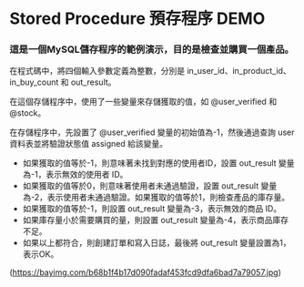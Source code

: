 # Stored Procedure 預存程序 DEMO


### 這是一個MySQL儲存程序的範例演示，目的是檢查並購買一個產品。

在程式碼中，將四個輸入參數定義為整數，分別是 in_user_id、in_product_id、in_buy_count 和 out_result。

在這個存儲程序中，使用了一些變量來存儲獲取的值，如 @user_verified 和 @stock。

在存儲程序中，先設置了 @user_verified 變量的初始值為-1，然後通過查詢 user 資料表並將驗證狀態值 assigned 給該變量。

- 如果獲取的值等於-1，則意味著未找到對應的使用者ID，設置 out_result 變量為-1，表示無效的使用者 ID。
- 如果獲取的值等於0，則意味著使用者未通過驗證，設置 out_result 變量為-2，表示使用者未通過驗證。如果獲取的值等於1，則檢查產品的庫存量。
- 如果獲取的值等於-1，則設置 out_result 變量為-3，表示無效的商品 ID。
- 如果庫存量小於需要購買的量，則設置 out_result 變量為-4，表示商品庫存不足。
- 如果以上都符合，則創建訂單和寫入日誌，最後將 out_result 變量設置為1，表示OK。


(https://bayimg.com/b68b1f4b17d090fadaf453fcd9dfa6bad7a79057.jpg)
